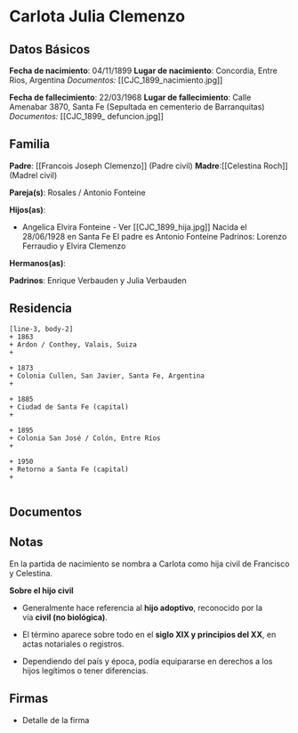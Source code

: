 # Carlota Julia Clemenzo

## Datos Básicos

**Fecha de nacimiento**: 04/11/1899
**Lugar de nacimiento**: Concordia, Entre Rios, Argentina
*Documentos:* [[CJC_1899_nacimiento.jpg]]

**Fecha de fallecimiento**: 22/03/1968
**Lugar de fallecimiento**: Calle Amenabar 3870, Santa Fe (Sepultada en cementerio de Barranquitas)
*Documentos:* [[CJC_1899_ defuncion.jpg]]

## Familia

**Padre**: [[Francois Joseph Clemenzo]] (Padre civil)
**Madre**:[[Celestina Roch]](Madrel civil)

**Pareja(s)**: Rosales / Antonio Fonteine

**Hijos(as)**:
- Angelica Elvira Fonteine - Ver [[CJC_1899_hija.jpg]]
	Nacida el 28/06/1928 en Santa Fe
	El padre es Antonio Fonteine
	Padrinos: Lorenzo Ferraudio y Elvira Clemenzo

**Hermanos(as)**:

**Padrinos**: Enrique Verbauden y Julia Verbauden

## Residencia

```timeline
[line-3, body-2]
+ 1863
+ Ardon / Conthey, Valais, Suiza
+ 

+ 1873 
+ Colonia Cullen, San Javier, Santa Fe, Argentina
+
  
+ 1885
+ Ciudad de Santa Fe (capital)
+ 
  
+ 1895
+ Colonia San José / Colón, Entre Ríos
+ 
  
+ 1950
+ Retorno a Santa Fe (capital)
+
    
```

## Documentos


## Notas
En la partida de nacimiento se nombra a Carlota como hija civil de Francisco y Celestina.

**Sobre el hijo civil**

- Generalmente hace referencia al **hijo adoptivo**, reconocido por la vía **civil (no biológica)**.
    
- El término aparece sobre todo en el **siglo XIX y principios del XX**, en actas notariales o registros.
    
- Dependiendo del país y época, podía equipararse en derechos a los hijos legítimos o tener diferencias.



## Firmas
- Detalle de la firma